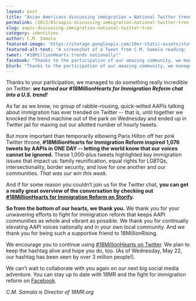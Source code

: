 ```yaml
---
layout: post
title: "Asian Americans discussing immigration = National Twitter trend!"
permalink: /2013/05/aapis-discussing-immigration-national-twitter-tren.html
slug: aapis-discussing-immigration-national-twitter-tren
category: identities
author: C.M. Samala
featured-image: 'https://storage.googleapis.com/18mr-static-assets/static/images/featured/2013-05-28-aapis-discussing-immigration-national-twitter-tren.png'
featured-alt-text: "A screenshot of a Tweet from C.M. Samala reading: 'YO. #18millionhearts is trending in the United States!' with a screenshot of the trends attached. It has 9 retweets and 10 likes."
tweet: "#18MillionHearts trends nationally!"
facebook: "Thanks to the participation of our amazing community, we managed to do something really incredible on Twitter: we turned our #18MillionHearts for Immigration Reform chat into a U.S. trend."
blurb: "Thanks to the participation of our amazing community, we managed to do something really incredible on Twitter: we turned our #18MillionHearts for Immigration Reform chat into a U.S. trend. The chat inspired 1,076 tweets by AAPIs in ONE DAY -- letting the world know that our voices cannot be ignored. These 1,000-plus tweets highlighted key immigration issues that impact us: family reunification, equal rights for LGBTQs, intersectionality, border security, and love for one another and our communities. That was our win this week."
---
```


Thanks to your participation, we managed to do something really incredible on Twitter: ___we turned our #18MillionHearts for Immigration Reform chat into a U.S. trend!___ 

As far as we know, no group of rabble-rousing, quick-witted AAPIs talking about immigration has ever trended on Twitter -- that is, until together we knocked the trend machine out of the park on Wednesday and ended up in Twitter jail for maxing out our allotted number of hourly tweets.

But more important than temporarily elbowing Paris Hilton off her pink Twitter throne, __#18MillionHearts for Immigration Reform inspired 1,076 tweets by AAPIs in ONE DAY -- letting the world know that our voices cannot be ignored.__ These 1,000-plus tweets highlighted key immigration issues that impact us: family reunification, equal rights for LGBTQs, intersectionality, border security, and love for one another and our communities. _That was our win this week._
 
And if for some reason you couldn’t join us for the Twitter chat, __you can get a really great overview of the conversation by checking out [#18MillionHearts for Immigration Reform on Storify](https://storify.com/18millionrising/18millionhearts-for-immigration-reform-the-twitte).__

__So from the bottom of our hearts, we thank you.__ We thank you for your unwavering efforts to fight for immigration reform that keeps AAPI communities as whole and vibrant as possible. We thank you for continually elevating AAPI voices nationally and in your own local community. And we thank you for being such a supportive friend to 18MillionRising. 

We encourage you to continue using [#18MillionHearts on Twitter](https://twitter.com/search?q=%2318MillionHearts&src=hash). We plan to keep the hashtag alive and hope you do, too. (As of Wednesday, May 22, our hashtag has been seen by over 3 million people!).

We can’t wait to collaborate with you again on our next big social media adventure. You can stay up to date with 18MR and the fight for immigration reform on [Facebook](https://www.facebook.com/18MillionRising.org).

_C.M. Samala is Director of 18MR.org_